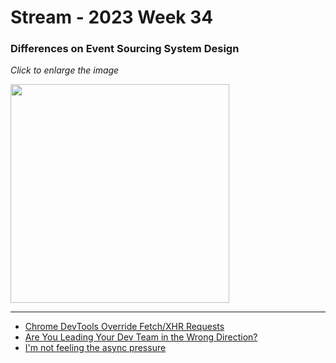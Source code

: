 # Stream - 2023 Week 34

### Differences on Event Sourcing System Design

_Click to enlarge the image_

<a href="https://github.com/primalskill/til/assets/489775/0a17ec12-2e02-4995-8106-0fdea66a1c10" target="_blank"><img src="https://github.com/primalskill/til/assets/489775/0a17ec12-2e02-4995-8106-0fdea66a1c10" width="350" /></a>

---

- [Chrome DevTools Override Fetch/XHR Requests](https://developer.chrome.com/docs/devtools/overrides/)
- [Are You Leading Your Dev Team in the Wrong Direction?](https://devinterrupted.substack.com/p/are-you-leading-your-dev-team-in)
- [I'm not feeling the async pressure](https://lucumr.pocoo.org/2020/1/1/async-pressure/)
